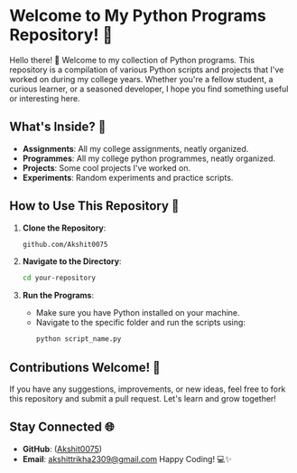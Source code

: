 # Welcome to My Python Programs Repository! 🎉

Hello there! 👋 Welcome to my collection of Python programs. This repository is a compilation of various Python scripts and projects that I've worked on during my college years. Whether you're a fellow student, a curious learner, or a seasoned developer, I hope you find something useful or interesting here.

## What's Inside? 📂

- **Assignments**: All my college assignments, neatly organized.
- **Programmes**: All my college python programmes, neatly organized.
- **Projects**: Some cool projects I've worked on.
- **Experiments**: Random experiments and practice scripts.

## How to Use This Repository 🚀

1. **Clone the Repository**:
   ```sh
   github.com/Akshit0075
   ```

2. **Navigate to the Directory**:
   ```sh
   cd your-repository
   ```

3. **Run the Programs**:
   - Make sure you have Python installed on your machine.
   - Navigate to the specific folder and run the scripts using:
     ```sh
     python script_name.py
     ```

## Contributions Welcome! 🤝

If you have any suggestions, improvements, or new ideas, feel free to fork this repository and submit a pull request. Let's learn and grow together!

## Stay Connected 🌐

- **GitHub**: ([Akshit0075](https://github.com/Akshit0075/Akshit))
- **Email**: akshittrikha2309@gmail.com
Happy Coding! 💻✨
